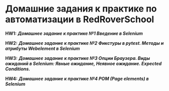 # Домашние задания к практике по автоматизации в RedRoverSchool

**HW1:**
***Домашнее задание к практике №1 Введение в Selenium***

**HW2:**
***Домашнее задание к практике №2 Фикстуры в pytest. Методы и атрибуты Webelement в Selenium***

**HW3:**
***Домашнее задание к практике №3 Опции Браузера. Виды ожиданий в Selenium: Явные ожидание, Неявное ожидание. Expected Conditions.***

**HW4:**
***Домашнее задание к практике №4 POM (Page elements) в Selenium***